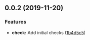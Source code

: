 ## 0.0.2 (2019-11-20)


### Features

* **check:** Add initial checks ([1b4d5c5](https://github.com/pixelastic/ensure-url-trailing-slash/commit/1b4d5c5062c0cc341bcb57b6ee6ad24532572321))


